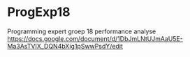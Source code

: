 # ProgExp18
Programming expert groep 18 performance analyse
https://docs.google.com/document/d/1DbJmLNtUJmAaU5E-Ma3AsTVIX_DQN4bXig1pSwwPsdY/edit
